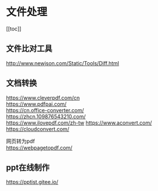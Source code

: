 # 文件处理

[[toc]]

## 文件比对工具

<http://www.newjson.com/Static/Tools/Diff.html>
## 文档转换
<https://www.cleverpdf.com/cn>  
<https://www.pdfpai.com/>  
<https://cn.office-converter.com/>  
<https://zhcn.109876543210.com/>  
<https://www.ilovepdf.com/zh-tw>
<https://www.aconvert.com/>  
<https://cloudconvert.com/>

网页转为pdf  
<https://webpagetopdf.com/>

## ppt在线制作
<https://pptist.gitee.io/>  